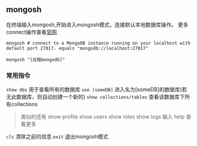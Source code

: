 
## mongosh

在终端输入mongosh,开始进入mongosh模式，连接默认本地数据库操作。
更多connect操作查看[官网](https://www.mongodb.com/docs/mongodb-shell/connect/)
```shell
mongosh # connect to a MongoDB instance running on your localhost with default port 27017. equals "mongodb://localhost:27017"

mongosh "[远程mongodb]" 
```

### 常用指令
`show dbs`  用于查看所有的数据库
`use [someDB]`  进入名为[someDB]的数据库(若无此数据库，则自动创建一个新的)
`show collections/tables` 查看该数据库下所有collections
> 类似的还有 show profile    show users   show roles    show  logs 
> 输入 help 查看更多
 
`cls`  清除之前的信息
`exit`  退出mongosh模式


